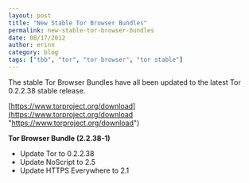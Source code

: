 ```yaml
---
layout: post
title: "New Stable Tor Browser Bundles"
permalink: new-stable-tor-browser-bundles
date: 08/17/2012
author: erinn
category: blog
tags: ["tbb", "tor", "tor browser", "tor stable"]
---
```


The stable Tor Browser Bundles have all been updated to the latest Tor 0.2.2.38 stable release.

[https://www.torproject.org/download](https://www.torproject.org/download "https://www.torproject.org/download")

**Tor Browser Bundle (2.2.38-1)**

- Update Tor to 0.2.2.38
- Update NoScript to 2.5
- Update HTTPS Everywhere to 2.1

